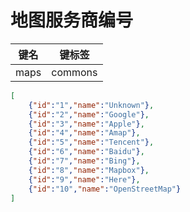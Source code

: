 # 地图服务商编号

| 键名 | 键标签 |
| --- | --- |
| maps | commons |

```json
[
    {"id":"1","name":"Unknown"},
    {"id":"2","name":"Google"},
    {"id":"3","name":"Apple"},
    {"id":"4","name":"Amap"},
    {"id":"5","name":"Tencent"},
    {"id":"6","name":"Baidu"},
    {"id":"7","name":"Bing"},
    {"id":"8","name":"Mapbox"},
    {"id":"9","name":"Here"},
    {"id":"10","name":"OpenStreetMap"}
]
```